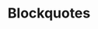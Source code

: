 ---
title: Blockquotes
seo:
  page_title:
  meta_description:
  featured_image: /uploads/blockquote-screenshot.jpg
  featured_image_alt:
hero:
  heading: HTML & CSS Blockquote Components
  body: (Mostly)Ready to use blockquote components. Copy and paste these HTML & CSS components and build your awesome website. Use this to kickstart your component and customize to meet your needs.
categories: 
  - Marketing
---